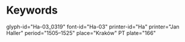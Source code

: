 # Keywords
glyph-id="Ha-03_0319"
font-id="Ha-03"
printer-id="Ha"
printer="Jan Haller"
period="1505–1525"
place="Kraków"
PT plate="166"
